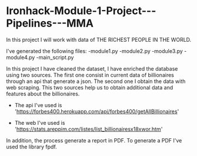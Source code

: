 # Ironhack-Module-1-Project---Pipelines---MMA

In this project I will work with data of THE RICHEST PEOPLE IN THE WORLD.

I've generated the following files:
-module1.py
-module2.py
-module3.py
-module4.py
-main_script.py

In this project I have cleaned the dataset, I have enriched the database using two sources. The first one consist in current data of billionaires through an api that generate a json. The second one I obtain the data with web scraping. This two sources help us to obtain additional data and features about the billionaires.

- The api I've used is 'https://forbes400.herokuapp.com/api/forbes400/getAllBillionaires'

- The web I've used is 'https://stats.areppim.com/listes/list_billionairesx18xwor.htm'

In addition, the process generate a report in PDF. To generate a PDF I've used the library fpdf.
